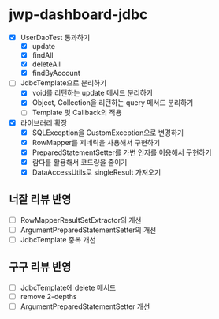 # jwp-dashboard-jdbc

- [x] UserDaoTest 통과하기
  - [x] update
  - [x] findAll
  - [x] deleteAll
  - [x] findByAccount

- [ ] JdbcTemplate으로 분리하기
  - [x] void를 리턴하는 update 메서드 분리하기
  - [x] Object, Collection을 리턴하는 query 메서드 분리하기
  - [ ] Template 및 Callback의 적용

- [x] 라이브러리 확장
  - [x] SQLException을 CustomException으로 변경하기
  - [x] RowMapper를 제네릭을 사용해서 구현하기
  - [x] PreparedStatementSetter를 가변 인자를 이용해서 구현하기
  - [x] 람다를 활용해서 코드량을 줄이기
  - [x] DataAccessUtils로 singleResult 가져오기

## 너잘 리뷰 반영
- [ ] RowMapperResultSetExtractor의 개선
- [ ] ArgumentPreparedStatementSetter의 개선
- [ ] JdbcTemplate 중복 개선

## 구구 리뷰 반영
- [ ] JdbcTemplate에 delete 메서드
- [ ] remove 2-depths
- [ ] ArgumentPreparedStatementSetter 개선

